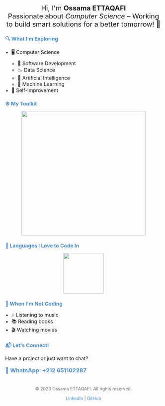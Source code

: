 <p style="text-align: center; font-size: 22px; margin-bottom: 20px;">
  Hi, I'm <strong>Ossama ETTAQAFI</strong><br>
  Passionate about <em>Computer Science</em> – Working to build smart solutions for a better tomorrow! 🚀
</p>

<!-- Interests Section -->
<h3 style="color: #4a90e2; margin-bottom: 10px;">🔍 What I’m Exploring</h3>
<ul style="padding-left: 20px; margin-bottom: 20px; font-size: 16px;">
  <li>🖥️ Computer Science
    <ul style="padding-left: 20px; margin-top: 10px;">
      <li>📝 Software Development</li>
      <li>📉 Data Science</li>
      <li>🧠 Artificial Intelligence</li>
      <li>🚀 Machine Learning</li>
    </ul>
  </li>
  <li>🌟 Self-Improvement</li>
</ul>

<!-- Skills Section -->
<h3 style="color: #4a90e2; margin-bottom: 10px;">⚙ My Toolkit</h3>
<p style="text-align: center; margin-bottom: 20px;">
  <a href="https://skillicons.dev">
    <img src="https://skillicons.dev/icons?i=git,docker,linux,html,css,js,typescript,react,angular,bootstrap,python,java,c,flask,php,laravel,mysql,mongodb,postman,opencv" width="400" />
  </a>
</p>

<!-- Programming Languages Section -->
<h3 style="color: #4a90e2; margin-bottom: 10px;">💙 Languages I Love to Code In</h3>
<p style="text-align: center; margin-bottom: 20px;">
  <a href="https://skillicons.dev">
    <img src="https://skillicons.dev/icons?i=c,java,python,js,php" width="130" />
  </a>
</p>

<!-- Hobbies Section -->
<h3 style="color: #4a90e2; margin-bottom: 10px;">🎨 When I'm Not Coding</h3>
<ul style="padding-left: 20px; margin-bottom: 20px; font-size: 16px;">
  <li>🎶 Listening to music</li>
  <li>📚 Reading books</li>
  <li>🎬 Watching movies</li>
</ul>

<!-- Contact Section -->
<h3 style="color: #4a90e2; margin-bottom: 10px;">📬 Let's Connect!</h3>
<p style="font-size: 16px; margin-bottom: 10px;">Have a project or just want to chat?</p>
<p style="font-size: 18px; font-weight: bold; color: #4a90e2; margin-bottom: 20px;">📱 WhatsApp: +212 651102287</p>

<!-- Footer Section -->
<footer style="text-align: center; margin-top: 40px; font-size: 14px; color: #777;">
  <p>© 2023 Ossama ETTAQAFI. All rights reserved.</p>
  <p>
    <a href="https://linkedin.com/in/ossama-ettaqafi" style="color: #4a90e2; text-decoration: none;">LinkedIn</a> | 
    <a href="https://github.com/imossama" style="color: #4a90e2; text-decoration: none;">GitHub</a>
  </p>
</footer>
